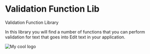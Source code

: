 # Validation Function Lib
Validation Function Library

In this library you will find a number of functions that you can perform validation
for text that goes into Edit text in your application.

<img src="C:\Users\Yahel\Desktop\screen1.png" alt="My cool logo"/>
